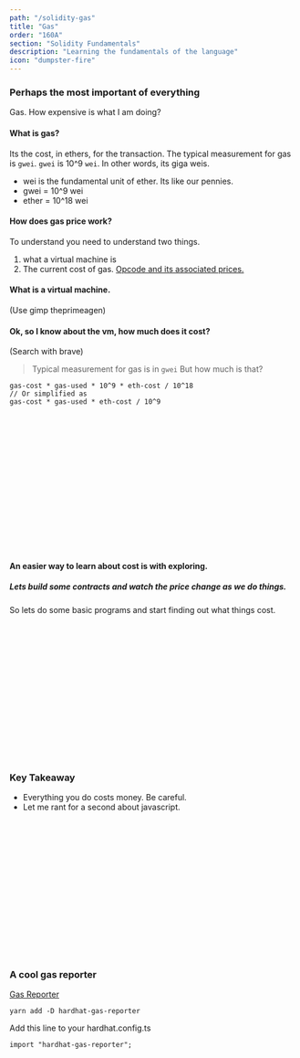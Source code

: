 ```yaml
---
path: "/solidity-gas"
title: "Gas"
order: "160A"
section: "Solidity Fundamentals"
description: "Learning the fundamentals of the language"
icon: "dumpster-fire"
---
```


### Perhaps the most important of everything
Gas.  How expensive is what I am doing?

#### What is gas?
Its the cost, in ethers, for the transaction.  The typical measurement for gas
is `gwei`.  `gwei` is 10^9 `wei`.  In other words, its giga weis.

* wei is the fundamental unit of ether.  Its like our pennies.
* gwei = 10^9 wei
* ether = 10^18 wei

#### How does gas price work?
To understand you need to understand two things.

1. what a virtual machine is
2. The current cost of gas. [Opcode and its associated prices.](https://github.com/crytic/evm-opcodes)

#### What is a virtual machine.
(Use gimp theprimeagen)

#### Ok, so I know about the vm, how much does it cost?
(Search with brave)
> Typical measurement for gas is in `gwei`
But how much is that?
```
gas-cost * gas-used * 10^9 * eth-cost / 10^18
// Or simplified as
gas-cost * gas-used * eth-cost / 10^9
```

<br />
<br />
<br />
<br />
<br />
<br />
<br />
<br />
<br />
<br />
<br />
<br />
<br />
<br />

#### An easier way to learn about cost is with exploring.
##### Lets build some contracts and watch the price change as we do things.
So lets do some basic programs and start finding out what things cost.

<br />
<br />
<br />
<br />
<br />
<br />
<br />
<br />
<br />
<br />
<br />
<br />
<br />
<br />

### Key Takeaway
* Everything you do costs money.  Be careful.
* Let me rant for a second about javascript.

<br />
<br />
<br />
<br />
<br />
<br />
<br />
<br />
<br />
<br />
<br />
<br />
<br />
<br />

### A cool gas reporter
[Gas Reporter](https://github.com/cgewecke/hardhat-gas-reporter)

```
yarn add -D hardhat-gas-reporter
```

Add this line to your hardhat.config.ts
```
import "hardhat-gas-reporter";
```

<br />
<br />
<br />
<br />
<br />
<br />
<br />
<br />
<br />
<br />
<br />
<br />
<br />
<br />

